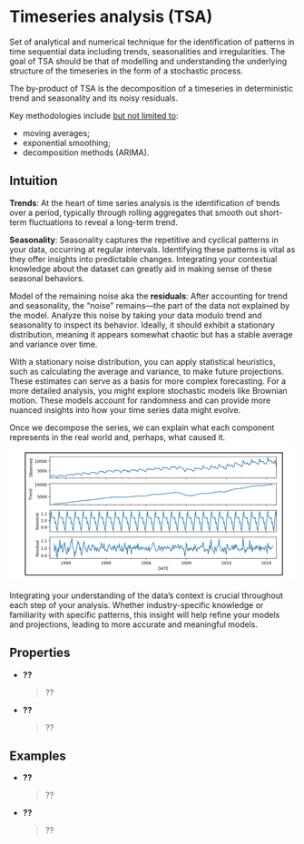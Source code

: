 # Timeseries analysis (TSA) 
Set of analytical and numerical technique for the identification of patterns in time sequential data including trends, seasonalities and irregularities. The goal of TSA should be that of modelling and understanding the underlying structure of the timeseries in the form of a stochastic process.

The by-product of TSA is the decomposition of a timeseries in deterministic trend and seasonality and its noisy residuals.

Key methodologies include [but not limited to](https://en.wikipedia.org/wiki/Time_series#Methods_for_analysis):
- moving averages; 
- exponential smoothing; 
- decomposition methods (ARIMA).

## Intuition
__Trends__: At the heart of time series analysis is the identification of trends over a period, typically through rolling aggregates that smooth out short-term fluctuations to reveal a long-term trend.

__Seasonality__: Seasonality captures the repetitive and cyclical patterns in your data, occurring at regular intervals. Identifying these patterns is vital as they offer insights into predictable changes. Integrating your contextual knowledge about the dataset can greatly aid in making sense of these seasonal behaviors.

Model of the remaining noise aka the __residuals__: After accounting for trend and seasonality, the “noise” remains—the part of the data not explained by the model. Analyze this noise by taking your data modulo trend and seasonality to inspect its behavior. Ideally, it should exhibit a stationary distribution, meaning it appears somewhat chaotic but has a stable average and variance over time.

With a stationary noise distribution, you can apply statistical heuristics, such as calculating the average and variance, to make future projections. These estimates can serve as a basis for more complex forecasting. For a more detailed analysis, you might explore stochastic models like Brownian motion. These models account for randomness and can provide more nuanced insights into how your time series data might evolve.

Once we decompose the series, we can explain what each component represents in the real world and, perhaps, what caused it.
![decomposition](../figures/TimeseriesAnalysis_1.png)

Integrating your understanding of the data’s context is crucial throughout each step of your analysis. Whether industry-specific knowledge or familiarity with specific patterns, this insight will help refine your models and projections, leading to more accurate and meaningful models.

## Properties
* __??__
  > ??
* __??__
  > ??

## Examples
* __??__
  > ??
* __??__
  > ??
